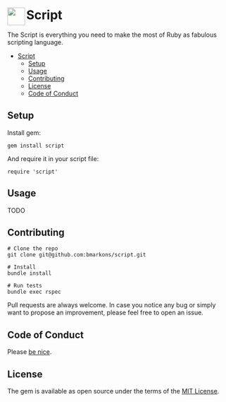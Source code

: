 # Script<img width="40" align="left" src="https://cdn.codementor.io/assets/topic/category_header/ruby-on-rails-bc9ab2af8d92eb4e7eb3211d548a09ad.png"> 

The Script is everything you need to make the most of Ruby as fabulous scripting language.

   * [Script](#script)
      * [Setup](#setup)
      * [Usage](#usage)
      * [Contributing](#contributing)
      * [License](#license)
      * [Code of Conduct](#code-of-conduct)

## Setup

Install gem:

```
gem install script
```

And require it in your script file:

```
require 'script'
```

## Usage

TODO

## Contributing

```
# Clone the repo
git clone git@github.com:bmarkons/script.git

# Install
bundle install

# Run tests
bundle exec rspec
```

Pull requests are always welcome. In case you notice any bug or simply want to propose an improvement, please feel free to open an issue.

## Code of Conduct

Please [be nice](https://github.com/bmarkons/script/blob/master/CODE_OF_CONDUCT.md).

## License

The gem is available as open source under the terms of the [MIT License](https://opensource.org/licenses/MIT).

